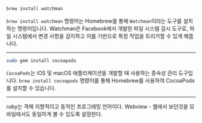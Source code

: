 ```bash
brew install watchman
```

`brew install watchman` 명령어는 Homebrew를 통해 `Watchman`이라는 도구를 설치하는 명령어입니다. Watchman은 Facebook에서 개발한 파일 시스템 감시 도구로, 파일 시스템에서 변경 사항을 감지하고 이를 기반으로 특정 작업을 트리거할 수 있게 해줍니다.

---

```bash
sudo gem install cocoapods
```

`CocoaPods`는 iOS 및 macOS 애플리케이션을 개발할 때 사용하는 종속성 관리 도구입니다. `brew install cocoapods` 명령어를 통해 Homebrew를 사용하여 CocoaPods를 설치할 수 있습니다.

---

ruby는 객체 지향적이고 동적인 프로그래밍 언어이다.
Webview - 웹에서 보던것을 모바일에서도 동일하게 볼 수 있도록 설정한다.
